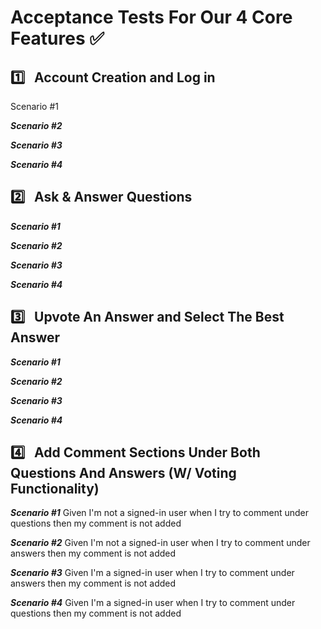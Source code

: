 # **Acceptance Tests For Our 4 Core Features** :white_check_mark: <br>

## :one: &nbsp; Account Creation and Log in

Scenario #1

**_Scenario #2_**

**_Scenario #3_**


**_Scenario #4_**




## :two: &nbsp; Ask & Answer Questions

**_Scenario #1_**


**_Scenario #2_**


**_Scenario #3_**


**_Scenario #4_**



## :three: &nbsp; Upvote An Answer and Select The Best Answer


**_Scenario #1_**


**_Scenario #2_**


**_Scenario #3_**


**_Scenario #4_**



## :four: &nbsp; Add Comment Sections Under Both Questions And Answers (W/ Voting Functionality)


**_Scenario #1_**
Given I'm not a signed-in user 
when I try to comment under questions
then my comment is not added

**_Scenario #2_**
Given I'm not a signed-in user 
when I try to comment under answers 
then my comment is not added

**_Scenario #3_**
Given I'm a signed-in user 
when I try to comment under answers
then my comment is not added

**_Scenario #4_**
Given I'm a signed-in user 
when I try to comment under questions
then my comment is not added










